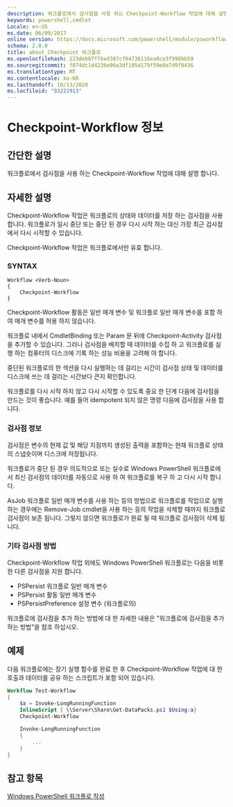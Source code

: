 ```yaml
---
description: 워크플로에서 검사점을 사용 하는 Checkpoint-Workflow 작업에 대해 설명 합니다.
keywords: powershell,cmdlet
Locale: en-US
ms.date: 06/09/2017
online version: https://docs.microsoft.com/powershell/module/psworkflow/about/about_checkpoint-workflow?view=powershell-5.1&WT.mc_id=ps-gethelp
schema: 2.0.0
title: about_Checkpoint 워크플로
ms.openlocfilehash: 223deb07ff6ed387cf04736116ea0ce3f998bb59
ms.sourcegitcommit: f874dc1d4236e06a3df195d179f59e0a7d9f8436
ms.translationtype: MT
ms.contentlocale: ko-KR
ms.lasthandoff: 10/13/2020
ms.locfileid: "93221913"
---
```

# <a name="about-checkpoint-workflow"></a>Checkpoint-Workflow 정보

## <a name="short-description"></a>간단한 설명
워크플로에서 검사점을 사용 하는 Checkpoint-Workflow 작업에 대해 설명 합니다.

## <a name="long-description"></a>자세한 설명

Checkpoint-Workflow 작업은 워크플로의 상태와 데이터를 저장 하는 검사점을 사용 합니다. 워크플로가 일시 중단 또는 중단 된 경우 다시 시작 하는 대신 가장 최근 검사점에서 다시 시작할 수 있습니다.

Checkpoint-Workflow 작업은 워크플로에서만 유효 합니다.

### <a name="syntax"></a>SYNTAX

```
Workflow <Verb-Noun>
{
    Checkpoint-Workflow
}
```

Checkpoint-Workflow 활동은 일반 매개 변수 및 워크플로 일반 매개 변수를 포함 하 여 매개 변수를 허용 하지 않습니다.

워크플로 내에서 CmdletBinding 또는 Param 문 뒤에 Checkpoint-Activity 검사점을 추가할 수 있습니다. 그러나 검사점을 배치할 때 데이터를 수집 하 고 워크플로를 실행 하는 컴퓨터의 디스크에 기록 하는 성능 비용을 고려해 야 합니다.

중단된 워크플로의 한 섹션을 다시 실행하는 데 걸리는 시간이 검사점 상태 및 데이터를 디스크에 쓰는 데 걸리는 시간보다 큰지 확인합니다.

워크플로를 다시 시작 하지 않고 다시 시작할 수 있도록 중요 한 단계 다음에 검사점을 만드는 것이 좋습니다. 예를 들어 idempotent 되지 않은 명령 다음에 검사점을 사용 합니다.

### <a name="about-checkpoints"></a>검사점 정보

검사점은 변수의 현재 값 및 해당 지점까지 생성된 출력을 포함하는 현재 워크플로 상태의 스냅숏이며 디스크에 저장됩니다.

워크플로가 중단 된 경우 의도적으로 또는 실수로 Windows PowerShell 워크플로에서 최신 검사점의 데이터를 자동으로 사용 하 여 워크플로를 복구 하 고 다시 시작 합니다.

AsJob 워크플로 일반 매개 변수를 사용 하는 등의 방법으로 워크플로를 작업으로 실행 하는 경우에는 Remove-Job cmdlet을 사용 하는 등의 작업을 삭제할 때까지 워크플로 검사점이 보존 됩니다.
그렇지 않으면 워크플로가 완료 될 때 워크플로 검사점이 삭제 됩니다.

### <a name="other-checkpointing-techniques"></a>기타 검사점 방법

Checkpoint-Workflow 작업 외에도 Windows PowerShell 워크플로는 다음을 비롯 한 다른 검사점을 지원 합니다.

- PSPersist 워크플로 일반 매개 변수
- PSPersist 활동 일반 매개 변수
- PSPersistPreference 설정 변수 (워크플로의)

워크플로에 검사점을 추가 하는 방법에 대 한 자세한 내용은 "워크플로에 검사점을 추가 하는 방법"을 참조 하십시오.

## <a name="examples"></a>예제

다음 워크플로에는 장기 실행 함수를 완료 한 후 Checkpoint-Workflow 작업에 대 한 호출과 데이터를 공유 하는 스크립트가 포함 되어 있습니다.

```powershell
Workflow Test-Workflow
{
    $a = Invoke-LongRunningFunction
    InlineScript { \\Server\Share\Get-DataPacks.ps1 $Using:a}
    Checkpoint-Workflow

    Invoke-LongRunningFunction
    {
        ...
    }
}
```

## <a name="see-also"></a>참고 항목

[Windows PowerShell 워크플로 작성](/previous-versions/powershell/scripting/developer/workflow/writing-a-windows-powershell-workflow)
